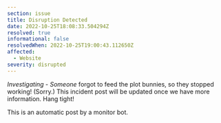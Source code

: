 ```yaml
---
section: issue
title: Disruption Detected
date: 2022-10-25T18:08:33.504294Z
resolved: true
informational: false
resolvedWhen: 2022-10-25T19:00:43.112650Z
affected:
  - Website
severity: disrupted
---
```

*Investigating* - _Someone_ forgot to feed the plot bunnies, so they stopped working! (Sorry.) This incident post will be updated once we have more information. Hang tight!

This is an automatic post by a monitor bot.
        